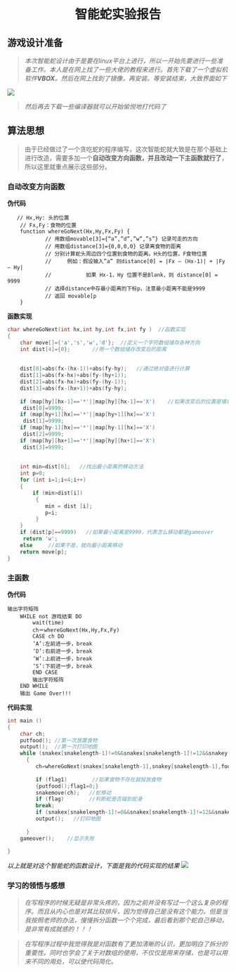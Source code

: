 # <center> 智能蛇实验报告</center>   

## 游戏设计准备 

> *本次智能蛇设计由于是要在linux平台上进行，所以一开始先要进行一些准备工作。本人是在网上找了一些大佬的教程来进行。首先下载了一个虚拟机软件**VBOX**。然后在网上找到了镜像，再安装。等安装结束，大致界面如下*

![](http://a2.qpic.cn/psb?/V10EObJi22LuSA/EjNtURyUkUPzYEYHC10Lfo8FxvwQQbiP4t7wAb5u1Ew!/c/dEkBAAAAAAAA&ek=1&kp=1&pt=0&bo=IgOyAgAAAAADJ5M!&tl=1&vuin=805283457&tm=1544360400&sce=60-2-2&rf=newphoto&t=5)   
> *然后再去下载一些编译器就可以开始愉悦地打代码了*

## 算法思想   

>由于已经做过了一个贪吃蛇的程序编写，这次智能蛇就大致是在那个基础上进行改造，需要多加一个**自动改变方向函数，并且改动一下主函数就行了**，所以这里就重点展示这些部分。

### 自动改变方向函数 

**伪代码**  
```
   // Hx,Hy: 头的位置
    // Fx,Fy：食物的位置
	function whereGoNext(Hx,Hy,Fx,Fy) {
	        // 用数组movable[3]={“a”,”d”,”w”,”s”} 记录可走的方向
	        // 用数组distance[3]={0,0,0,0} 记录离食物的距离
	        // 分别计算蛇头周边四个位置到食物的距离。H头的位置，F食物位置
	        //     例如：假设输入”a” 则distance[0] = |Fx – (Hx-1)| + |Fy – Hy|
	        //           如果 Hx-1，Hy 位置不是Blank，则 distance[0] = 9999
	        // 选择distance中存最小距离的下标p，注意最小距离不能是9999
	        // 返回 movable[p
    }
```
**函数实现**
```c
char whereGoNext(int hx,int hy,int fx,int fy )  //函数实现
{
	char move[]={'a','s','w','d'};  //定义一个字符数组储存各种方向
	int dist[4]={0};       //用一个数组储存改变后的距离
	
	
	dist[0]=abs(fx-(hx-1))+abs(fy-hy);   //通过绝对值进行计算
	dist[1]=abs(fx-hx)+abs(fy-(hy+1));
	dist[2]=abs(fx-hx)+abs(fy-(hy-1));
	dist[3]=abs(fx-(hx+1))+abs(fy-hy);
	
	if (map[hy][hx-1]=='*'||map[hy][hx-1]=='X')    //如果改变后的位置是墙或者蛇身就赋值为9999.即不让其自己碰壁
	 dist[0]=9999;
	if (map[hy+1][hx]=='*'||map[hy+1][hx]=='X')
	 dist[1]=9999;
	if (map[hy-1][hx]=='*'||map[hy-1][hx]=='X')
	 dist[2]=9999;
	if (map[hy][hx+1]=='*'||map[hy][hx+1]=='X')
	 dist[3]=9999;
	
	
	int min=dist[0];   //找出最小距离的移动方法
	int p=0;
	for (int i=1;i<4;i++)
	{
		if (min>dist[i])
		 {
		 	min = dist [i];
		 	p=i;
		 }
	}
	if (dist[p]==9999)   //如果最小距离是9999，代表怎么移动都是gameover
	 return 'w';
	else     //如果不是，就向最小距离移动
	return move[p];
}
```  

### 主函数 
**伪代码**  
```
输出字符矩阵
	WHILE not 游戏结束 DO
        wait(time)
		ch＝whereGoNext(Hx,Hy,Fx,Fy)
		CASE ch DO
		‘A’:左前进一步，break 
		‘D’:右前进一步，break    
		‘W’:上前进一步，break    
		‘S’:下前进一步，break    
		END CASE
		输出字符矩阵
	END WHILE
	输出 Game Over!!! 
```
**代码实现** 
```c
int main ()
{   
    char ch;
    putfood(); //第一次放置食物
	output();  //第一次打印地图 
	while (snakex[snakelength-1]!=0&&snakex[snakelength-1]!=12&&snakey[snakelength-1]!=0&&snakey[snakelength-1]!=12) //限定蛇头不可以碰到边界 
	  {
	     ch=whereGoNext(snakex[snakelength-1],snakey[snakelength-1],foodx,foody); //通过上面那个函数找到移动方向
		 
		 if (flag1)        //如果食物不存在就投放食物 
		 {putfood();flag1=0;} 
	     snakemove(ch);   //蛇移动 
	     if (flag)        //判断蛇是否碰到蛇身 
	     break;
	     if (snakex[snakelength-1]!=0&&snakex[snakelength-1]!=12&&snakey[snakelength-1]!=0&&snakey[snakelength-1]!=12) //限定蛇头不可以碰到边界 
	     output();   //打印地图 
	     
	  }
	gameover();    //显示失败 
	
} 
```

*以上就是对这个智能蛇的函数设计，下面是我的代码实现的结果* 
![](http://a3.qpic.cn/psb?/V10EObJi22LuSA/5BnVzpbAi4rE0tNmpNjdk9AwxbFZstar4e3ENBhetVo!/c/dFIBAAAAAAAA&ek=1&kp=1&pt=0&bo=xwR*AgAAAAADF4w!&tl=1&vuin=805283457&tm=1544364000&sce=60-2-2&rf=newphoto&t=5)

### 学习的领悟与感想
>*在写程序的时候无疑是非常头疼的，因为之前并没有写过一个这么复杂的程序。而且从内心也是对其比较排斥，因为觉得自己是没有这个能力。但是当我按照老师的办法，慢慢拆分函数一个个完成，最后看到那个蛇自己移动，是非常有成就感的！！！*         

>*在写程序过程中我觉得我是对函数有了更加清晰的认识，更加明白了拆分的重要性。同时也学会了关于对数组的使用，不仅仅是用来存储，也是可以用来不同的用处，可以使代码简化。*

